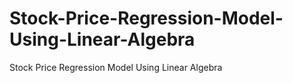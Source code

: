 # Stock-Price-Regression-Model-Using-Linear-Algebra
Stock Price Regression Model Using Linear Algebra
